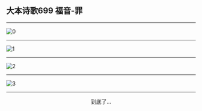 
## 大本诗歌699 福音-罪
        
<div id="aplayer0"></div>

---

<img alt="0" data-original="/data/d0693/0.png">

---

<img alt="1" data-original="/data/d0693/1.png">

---

<img alt="2" data-original="/data/d0693/2.png">

---

<img alt="3" data-original="/data/d0693/3.png">

---

<p style="text-align: center">到底了...</p>

<script src="/js/dist-view.js"></script>

<script>
MAIN.id = 'd0693';
        
const ap0 = new APlayer({
    container: document.getElementById('aplayer0'),
    volume: 1,
    loop: 'none',
    preload: 'none',
    audio: [{
        name: '大本诗歌699.mp3',
        artist: '大本诗歌',
        url: 'https://res.wx.qq.com/voice/getvoice?mediaid=MzI0NTk3MDM5M18yMjQ3NDk2NDMz',
        cover: '/favicon'
    }]
});
</script>
